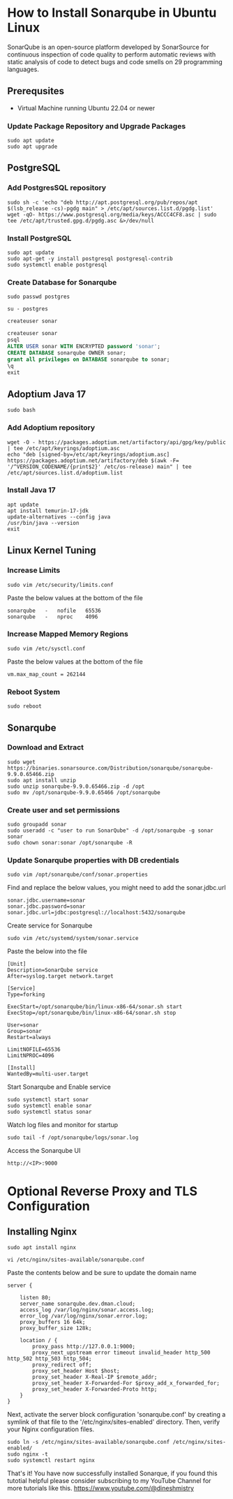 # How to Install Sonarqube in Ubuntu Linux
SonarQube is an open-source platform developed by SonarSource for continuous inspection of code quality to perform automatic reviews with static analysis of code to detect bugs and code smells on 29 programming languages.
## Prerequsites 
- Virtual Machine running Ubuntu 22.04 or newer
### Update Package Repository and Upgrade Packages

``` shell title="Run from shell prompt" linenums="1"
sudo apt update
sudo apt upgrade
```
## PostgreSQL
### Add PostgresSQL repository
``` shell title="Run from shell prompt" linenums="1"
sudo sh -c 'echo "deb http://apt.postgresql.org/pub/repos/apt $(lsb_release -cs)-pgdg main" > /etc/apt/sources.list.d/pgdg.list'
wget -qO- https://www.postgresql.org/media/keys/ACCC4CF8.asc | sudo tee /etc/apt/trusted.gpg.d/pgdg.asc &>/dev/null
```
### Install PostgreSQL
``` shell title="Run from shell prompt" linenums="1"
sudo apt update
sudo apt-get -y install postgresql postgresql-contrib
sudo systemctl enable postgresql
```
### Create Database for Sonarqube
``` shell title="Set password for postgres user" linenums="1"
sudo passwd postgres
```
``` shell title="Change to the postgres user" linenums="1"
su - postgres
```
``` shell title="Create database user postgres" linenums="1"
createuser sonar
```
``` sql title="Set password and grant privileges" linenums="1"
createuser sonar
psql 
ALTER USER sonar WITH ENCRYPTED password 'sonar';
CREATE DATABASE sonarqube OWNER sonar;
grant all privileges on DATABASE sonarqube to sonar;
\q
exit
```
## Adoptium Java 17
``` shell title="Switch to root user" linenums="1"
sudo bash
```
### Add Adoptium repository
``` shell title="Add adoptium repository" linenums="1"
wget -O - https://packages.adoptium.net/artifactory/api/gpg/key/public | tee /etc/apt/keyrings/adoptium.asc
echo "deb [signed-by=/etc/apt/keyrings/adoptium.asc] https://packages.adoptium.net/artifactory/deb $(awk -F= '/^VERSION_CODENAME/{print$2}' /etc/os-release) main" | tee /etc/apt/sources.list.d/adoptium.list
```
### Install Java 17
``` shell title="Update repository and install Java" linenums="1"
apt update
apt install temurin-17-jdk
update-alternatives --config java
/usr/bin/java --version
exit 
```
## Linux Kernel Tuning
### Increase Limits
``` shell title="Run from shell prompt" linenums="1"
sudo vim /etc/security/limits.conf
```
Paste the below values at the bottom of the file
``` shell title="Add these values" linenums="1"
sonarqube   -   nofile   65536
sonarqube   -   nproc    4096
```
### Increase Mapped Memory Regions
``` shell title="Run from shell prompt" linenums="1"
sudo vim /etc/sysctl.conf
```
Paste the below values at the bottom of the file
``` shell title="Add these values" linenums="1"
vm.max_map_count = 262144
```
### Reboot System
``` shell title="Run from shell prompt" linenums="1"
sudo reboot
```
## Sonarqube
### Download and Extract
``` shell title="Run from shell prompt" linenums="1"
sudo wget https://binaries.sonarsource.com/Distribution/sonarqube/sonarqube-9.9.0.65466.zip
sudo apt install unzip
sudo unzip sonarqube-9.9.0.65466.zip -d /opt
sudo mv /opt/sonarqube-9.9.0.65466 /opt/sonarqube
```
### Create user and set permissions
``` shell title="Run from shell prompt" linenums="1"
sudo groupadd sonar
sudo useradd -c "user to run SonarQube" -d /opt/sonarqube -g sonar sonar
sudo chown sonar:sonar /opt/sonarqube -R
```
### Update Sonarqube properties with DB credentials
``` shell title="Run from shell prompt" linenums="1"
sudo vim /opt/sonarqube/conf/sonar.properties
```
Find and replace the below values, you might need to add the sonar.jdbc.url
``` shell title="Run from shell prompt" linenums="1"
sonar.jdbc.username=sonar
sonar.jdbc.password=sonar
sonar.jdbc.url=jdbc:postgresql://localhost:5432/sonarqube
```
Create service for Sonarqube
``` shell title="Run from shell prompt" linenums="1"
sudo vim /etc/systemd/system/sonar.service
```
Paste the below into the file
``` shell title="Paste the below contents" linenums="1"
[Unit]
Description=SonarQube service
After=syslog.target network.target

[Service]
Type=forking

ExecStart=/opt/sonarqube/bin/linux-x86-64/sonar.sh start
ExecStop=/opt/sonarqube/bin/linux-x86-64/sonar.sh stop

User=sonar
Group=sonar
Restart=always

LimitNOFILE=65536
LimitNPROC=4096

[Install]
WantedBy=multi-user.target
```
Start Sonarqube and Enable service
``` shell title="Paste the below contents" linenums="1"
sudo systemctl start sonar
sudo systemctl enable sonar
sudo systemctl status sonar
```
Watch log files and monitor for startup
``` shell title="Watch logs" linenums="1"
sudo tail -f /opt/sonarqube/logs/sonar.log
```
Access the Sonarqube UI
``` shell title="Paste the below contents" linenums="1"
http://<IP>:9000
```

# Optional Reverse Proxy and TLS Configuration

## Installing Nginx
``` shell title="Run from shell prompt"
sudo apt install nginx
```

``` shell title="create nginx config file" linenums="1"
vi /etc/nginx/sites-available/sonarqube.conf
```
Paste the contents below and be sure to update the domain name

``` shell title="Paste and update" linenums="1"
server {

    listen 80;
    server_name sonarqube.dev.dman.cloud;
    access_log /var/log/nginx/sonar.access.log;
    error_log /var/log/nginx/sonar.error.log;
    proxy_buffers 16 64k;
    proxy_buffer_size 128k;

    location / {
        proxy_pass http://127.0.0.1:9000;
        proxy_next_upstream error timeout invalid_header http_500 http_502 http_503 http_504;
        proxy_redirect off;
        proxy_set_header Host $host;
        proxy_set_header X-Real-IP $remote_addr;
        proxy_set_header X-Forwarded-For $proxy_add_x_forwarded_for;
        proxy_set_header X-Forwarded-Proto http;
    }
}
```
Next, activate the server block configuration 'sonarqube.conf' by creating a symlink of that file to the '/etc/nginx/sites-enabled' directory. Then, verify your Nginx configuration files.

``` shell title="Enable virtual host and restart nginx" linenums="1"
sudo ln -s /etc/nginx/sites-available/sonarqube.conf /etc/nginx/sites-enabled/
sudo nginx -t
sudo systemctl restart nginx
```
That's it! You have now successfully installed Sonarque, if you found this tutotial helpful please consider subscribing to my YouTube Channel for more tutorials like this. https://www.youtube.com/@dineshmistry

